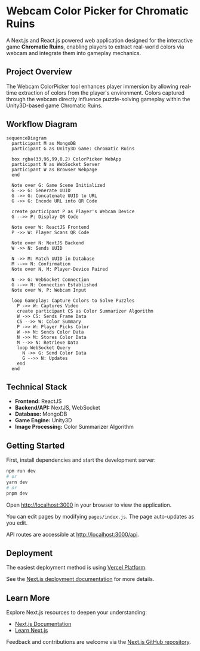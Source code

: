 # Webcam Color Picker for Chromatic Ruins

A Next.js and React.js powered web application designed for the interactive game **Chromatic Ruins**, enabling players to extract real-world colors via webcam and integrate them into gameplay mechanics.

## Project Overview

The Webcam ColorPicker tool enhances player immersion by allowing real-time extraction of colors from the player's environment. Colors captured through the webcam directly influence puzzle-solving gameplay within the Unity3D-based game Chromatic Ruins.

## Workflow Diagram

```mermaid
sequenceDiagram
  participant M as MongoDB
  participant G as Unity3D Game: Chromatic Ruins

  box rgba(33,96,99,0.2) ColorPicker WebApp
  participant N as WebSocket Server
  participant W as Browser Webpage
  end

  Note over G: Game Scene Initialized
  G ->> G: Generate UUID
  G ->> G: Concatenate UUID to URL
  G ->> G: Encode URL into QR Code

  create participant P as Player's Webcam Device
  G -->> P: Display QR Code

  Note over W: ReactJS Frontend
  P ->> W: Player Scans QR Code

  Note over N: NextJS Backend
  W ->> N: Sends UUID

  N ->> M: Match UUID in Database
  M -->> N: Confirmation
  Note over N, M: Player-Device Paired

  N ->> G: WebSocket Connection
  G -->> N: Connection Established
  Note over W, P: Webcam Input

  loop Gameplay: Capture Colors to Solve Puzzles
    P ->> W: Captures Video
    create participant CS as Color Summarizer Algorithm
    W ->> CS: Sends Frame Data
    CS -->> W: Color Summary
    P ->> W: Player Picks Color
    W ->> N: Sends Color Data
    N ->> M: Stores Color Data
    M -->> N: Retrieve Data
    loop WebSocket Query
      N ->> G: Send Color Data
      G -->> N: Updates
    end
  end
```

## Technical Stack

- **Frontend:** ReactJS
- **Backend/API:** NextJS, WebSocket
- **Database:** MongoDB
- **Game Engine:** Unity3D
- **Image Processing:** Color Summarizer Algorithm

## Getting Started

First, install dependencies and start the development server:

```bash
npm run dev
# or
yarn dev
# or
pnpm dev
```

Open [http://localhost:3000](http://localhost:3000) in your browser to view the application.

You can edit pages by modifying `pages/index.js`. The page auto-updates as you edit.

API routes are accessible at [http://localhost:3000/api](http://localhost:3000/api).

## Deployment

The easiest deployment method is using [Vercel Platform](https://vercel.com/new?utm_medium=default-template&filter=next.js&utm_source=create-next-app&utm_campaign=create-next-app-readme).

See the [Next.js deployment documentation](https://nextjs.org/docs/deployment) for more details.

## Learn More

Explore Next.js resources to deepen your understanding:

- [Next.js Documentation](https://nextjs.org/docs)
- [Learn Next.js](https://nextjs.org/learn)

Feedback and contributions are welcome via the [Next.js GitHub repository](https://github.com/vercel/next.js/).

